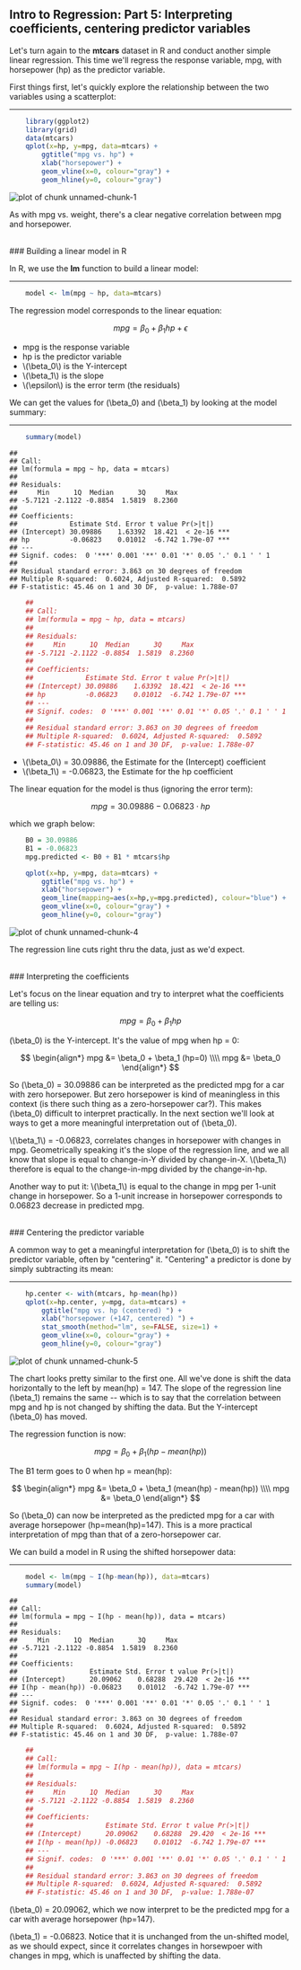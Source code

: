 

## Intro to Regression: Part 5: Interpreting coefficients, centering predictor variables

Let's turn again to the **mtcars** dataset in R and conduct another simple linear regression.
This time we'll regress the response variable, mpg, with horsepower (hp) as the predictor variable.

First things first, let's quickly explore the relationship between the two variables using a scatterplot:

---

```r
    library(ggplot2)
    library(grid)
    data(mtcars)
    qplot(x=hp, y=mpg, data=mtcars) + 
        ggtitle("mpg vs. hp") + 
        xlab("horsepower") +
        geom_vline(x=0, colour="gray") +
        geom_hline(y=0, colour="gray")
```

![plot of chunk unnamed-chunk-1](figure/unnamed-chunk-1-1.png) 

As with mpg vs. weight, there's a clear negative correlation between mpg and horsepower.  

<br />
### Building a linear model in R

In R, we use the **lm** function to build a linear model:

---

```r
    model <- lm(mpg ~ hp, data=mtcars)
```

The regression model corresponds to the linear equation: 

$$
mpg = \beta_0 + \beta_1 hp + \epsilon
$$

<ul>
<li>mpg is the response variable</li>
<li>hp is the predictor variable</li>
<li>\(\beta_0\) is the Y-intercept</li>
<li>\(\beta_1\) is the slope</li>
<li>\(\epsilon\) is the error term (the residuals)</li>
</ul>

We can get the values for \(\beta_0\) and \(\beta_1\) by looking at the model summary:

---

```r
    summary(model)
```

```
## 
## Call:
## lm(formula = mpg ~ hp, data = mtcars)
## 
## Residuals:
##     Min      1Q  Median      3Q     Max 
## -5.7121 -2.1122 -0.8854  1.5819  8.2360 
## 
## Coefficients:
##             Estimate Std. Error t value Pr(>|t|)    
## (Intercept) 30.09886    1.63392  18.421  < 2e-16 ***
## hp          -0.06823    0.01012  -6.742 1.79e-07 ***
## ---
## Signif. codes:  0 '***' 0.001 '**' 0.01 '*' 0.05 '.' 0.1 ' ' 1
## 
## Residual standard error: 3.863 on 30 degrees of freedom
## Multiple R-squared:  0.6024,	Adjusted R-squared:  0.5892 
## F-statistic: 45.46 on 1 and 30 DF,  p-value: 1.788e-07
```

```r
    ## 
    ## Call:
    ## lm(formula = mpg ~ hp, data = mtcars)
    ## 
    ## Residuals:
    ##     Min      1Q  Median      3Q     Max 
    ## -5.7121 -2.1122 -0.8854  1.5819  8.2360 
    ## 
    ## Coefficients:
    ##             Estimate Std. Error t value Pr(>|t|)    
    ## (Intercept) 30.09886    1.63392  18.421  < 2e-16 ***
    ## hp          -0.06823    0.01012  -6.742 1.79e-07 ***
    ## ---
    ## Signif. codes:  0 '***' 0.001 '**' 0.01 '*' 0.05 '.' 0.1 ' ' 1
    ## 
    ## Residual standard error: 3.863 on 30 degrees of freedom
    ## Multiple R-squared:  0.6024, Adjusted R-squared:  0.5892 
    ## F-statistic: 45.46 on 1 and 30 DF,  p-value: 1.788e-07
```

<ul>
<li>\(\beta_0\) = 30.09886, the Estimate for the (Intercept) coefficient</li>
<li>\(\beta_1\) = -0.06823, the Estimate for the hp coefficient</li>
</ul>

The linear equation for the model is thus (ignoring the error term):

$$
mpg = 30.09886 - 0.06823 \cdot hp 
$$

which we graph below:


```r
    B0 = 30.09886
    B1 = -0.06823
    mpg.predicted <- B0 + B1 * mtcars$hp

    qplot(x=hp, y=mpg, data=mtcars) + 
        ggtitle("mpg vs. hp") + 
        xlab("horsepower") +
        geom_line(mapping=aes(x=hp,y=mpg.predicted), colour="blue") +
        geom_vline(x=0, colour="gray") +
        geom_hline(y=0, colour="gray")
```

![plot of chunk unnamed-chunk-4](figure/unnamed-chunk-4-1.png) 

The regression line cuts right thru the data, just as we'd expect.

<br />
### Interpreting the coefficients

Let's focus on the linear equation and try to interpret what the coefficients are telling us:

$$
mpg = \beta_0 + \beta_1 hp  
$$

\(\beta_0\) is the Y-intercept.  It's the value of mpg when hp = 0:

$$
\begin{align*}
mpg &= \beta_0 + \beta_1 (hp=0)  
\\\\
mpg &= \beta_0 
\end{align*}
$$

So \(\beta_0\) = 30.09886 can be interpreted as the predicted mpg for a car with zero horsepower.
But zero horsepower is kind of meaningless in this context (is there such thing as a zero-horsepower car?). 
This makes \(\beta_0\) difficult to interpret practically.  In the next section we'll look at ways to
get a more meaningful interpretation out of \(\beta_0\).

<p>
\(\beta_1\) = -0.06823, correlates changes in horsepower with changes in mpg. Geometrically speaking it's the 
slope of the regression line, and we all know that slope is equal to change-in-Y divided by change-in-X.
\(\beta_1\) therefore is equal to the change-in-mpg divided by the change-in-hp.  
</p>

<p>
Another way to put it: \(\beta_1\) is equal to the change in mpg per 1-unit change in horsepower.
So a 1-unit increase in horsepower corresponds to 0.06823 decrease in predicted mpg.  
</p>


<br />
### Centering the predictor variable

A common way to get a meaningful interpretation for \(\beta_0\) is to shift the predictor variable, often by 
"centering" it.  "Centering" a predictor is done by simply subtracting its mean:

---

```r
    hp.center <- with(mtcars, hp-mean(hp))
    qplot(x=hp.center, y=mpg, data=mtcars) + 
        ggtitle("mpg vs. hp (centered) ") + 
        xlab("horsepower (+147, centered) ") +
        stat_smooth(method="lm", se=FALSE, size=1) +
        geom_vline(x=0, colour="gray") +
        geom_hline(y=0, colour="gray")
```

![plot of chunk unnamed-chunk-5](figure/unnamed-chunk-5-1.png) 

The chart looks pretty similar to the first one.  All we've done is shift the data horizontally to the left by mean(hp) = 147.
The slope of the regression line \(\beta_1\)  remains the same -- which is to say that the correlation between mpg and hp
is not changed by shifting the data.  But the Y-intercept \(\beta_0\)  has moved. 

The regression function is now:

$$
mpg = \beta_0 + \beta_1 (hp - mean(hp))
$$

The B1 term goes to 0 when hp = mean(hp):

$$
\begin{align*}
mpg &= \beta_0 + \beta_1 (mean(hp) - mean(hp)) 
\\\\
mpg &= \beta_0 
\end{align*}
$$

So \(\beta_0\) can now be interpreted as the predicted mpg for a car with average horsepower (hp=mean(hp)=147). 
This is a more practical interpretation of mpg than that of a zero-horsepower car.  

We can build a model in R using the shifted horsepower data:

---

```r
    model <- lm(mpg ~ I(hp-mean(hp)), data=mtcars)
    summary(model)
```

```
## 
## Call:
## lm(formula = mpg ~ I(hp - mean(hp)), data = mtcars)
## 
## Residuals:
##     Min      1Q  Median      3Q     Max 
## -5.7121 -2.1122 -0.8854  1.5819  8.2360 
## 
## Coefficients:
##                  Estimate Std. Error t value Pr(>|t|)    
## (Intercept)      20.09062    0.68288  29.420  < 2e-16 ***
## I(hp - mean(hp)) -0.06823    0.01012  -6.742 1.79e-07 ***
## ---
## Signif. codes:  0 '***' 0.001 '**' 0.01 '*' 0.05 '.' 0.1 ' ' 1
## 
## Residual standard error: 3.863 on 30 degrees of freedom
## Multiple R-squared:  0.6024,	Adjusted R-squared:  0.5892 
## F-statistic: 45.46 on 1 and 30 DF,  p-value: 1.788e-07
```

```r
    ## 
    ## Call:
    ## lm(formula = mpg ~ I(hp - mean(hp)), data = mtcars)
    ## 
    ## Residuals:
    ##     Min      1Q  Median      3Q     Max 
    ## -5.7121 -2.1122 -0.8854  1.5819  8.2360 
    ## 
    ## Coefficients:
    ##                  Estimate Std. Error t value Pr(>|t|)    
    ## (Intercept)      20.09062    0.68288  29.420  < 2e-16 ***
    ## I(hp - mean(hp)) -0.06823    0.01012  -6.742 1.79e-07 ***
    ## ---
    ## Signif. codes:  0 '***' 0.001 '**' 0.01 '*' 0.05 '.' 0.1 ' ' 1
    ## 
    ## Residual standard error: 3.863 on 30 degrees of freedom
    ## Multiple R-squared:  0.6024, Adjusted R-squared:  0.5892 
    ## F-statistic: 45.46 on 1 and 30 DF,  p-value: 1.788e-07
```

\(\beta_0\) = 20.09062, which we now interpret to be the predicted mpg for a car with average horsepower (hp=147).

\(\beta_1\) = -0.06823.  Notice that it is unchanged from the un-shifted model, as we should expect, since it
correlates changes in horsewpoer with changes in mpg, which is unaffected by shifting the data.  



